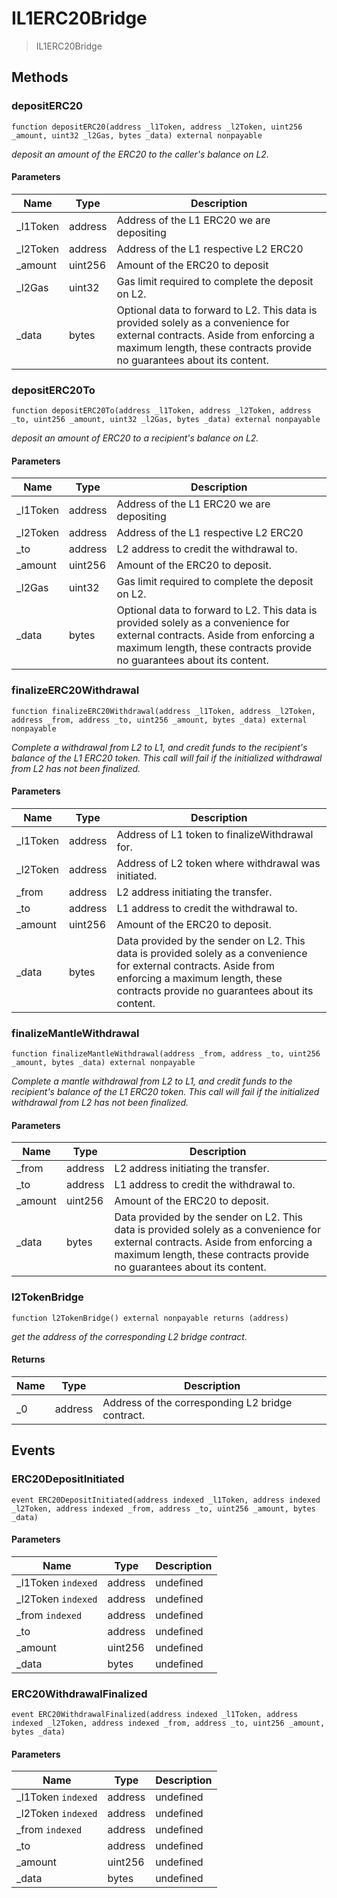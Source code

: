 # IL1ERC20Bridge



> IL1ERC20Bridge





## Methods

### depositERC20

```solidity
function depositERC20(address _l1Token, address _l2Token, uint256 _amount, uint32 _l2Gas, bytes _data) external nonpayable
```



*deposit an amount of the ERC20 to the caller&#39;s balance on L2.*

#### Parameters

| Name | Type | Description |
|---|---|---|
| _l1Token | address | Address of the L1 ERC20 we are depositing
| _l2Token | address | Address of the L1 respective L2 ERC20
| _amount | uint256 | Amount of the ERC20 to deposit
| _l2Gas | uint32 | Gas limit required to complete the deposit on L2.
| _data | bytes | Optional data to forward to L2. This data is provided        solely as a convenience for external contracts. Aside from enforcing a maximum        length, these contracts provide no guarantees about its content.

### depositERC20To

```solidity
function depositERC20To(address _l1Token, address _l2Token, address _to, uint256 _amount, uint32 _l2Gas, bytes _data) external nonpayable
```



*deposit an amount of ERC20 to a recipient&#39;s balance on L2.*

#### Parameters

| Name | Type | Description |
|---|---|---|
| _l1Token | address | Address of the L1 ERC20 we are depositing
| _l2Token | address | Address of the L1 respective L2 ERC20
| _to | address | L2 address to credit the withdrawal to.
| _amount | uint256 | Amount of the ERC20 to deposit.
| _l2Gas | uint32 | Gas limit required to complete the deposit on L2.
| _data | bytes | Optional data to forward to L2. This data is provided        solely as a convenience for external contracts. Aside from enforcing a maximum        length, these contracts provide no guarantees about its content.

### finalizeERC20Withdrawal

```solidity
function finalizeERC20Withdrawal(address _l1Token, address _l2Token, address _from, address _to, uint256 _amount, bytes _data) external nonpayable
```



*Complete a withdrawal from L2 to L1, and credit funds to the recipient&#39;s balance of the L1 ERC20 token. This call will fail if the initialized withdrawal from L2 has not been finalized.*

#### Parameters

| Name | Type | Description |
|---|---|---|
| _l1Token | address | Address of L1 token to finalizeWithdrawal for.
| _l2Token | address | Address of L2 token where withdrawal was initiated.
| _from | address | L2 address initiating the transfer.
| _to | address | L1 address to credit the withdrawal to.
| _amount | uint256 | Amount of the ERC20 to deposit.
| _data | bytes | Data provided by the sender on L2. This data is provided   solely as a convenience for external contracts. Aside from enforcing a maximum   length, these contracts provide no guarantees about its content.

### finalizeMantleWithdrawal

```solidity
function finalizeMantleWithdrawal(address _from, address _to, uint256 _amount, bytes _data) external nonpayable
```



*Complete a mantle withdrawal from L2 to L1, and credit funds to the recipient&#39;s balance of the L1 ERC20 token. This call will fail if the initialized withdrawal from L2 has not been finalized.*

#### Parameters

| Name | Type | Description |
|---|---|---|
| _from | address | L2 address initiating the transfer.
| _to | address | L1 address to credit the withdrawal to.
| _amount | uint256 | Amount of the ERC20 to deposit.
| _data | bytes | Data provided by the sender on L2. This data is provided   solely as a convenience for external contracts. Aside from enforcing a maximum   length, these contracts provide no guarantees about its content.

### l2TokenBridge

```solidity
function l2TokenBridge() external nonpayable returns (address)
```



*get the address of the corresponding L2 bridge contract.*


#### Returns

| Name | Type | Description |
|---|---|---|
| _0 | address | Address of the corresponding L2 bridge contract.



## Events

### ERC20DepositInitiated

```solidity
event ERC20DepositInitiated(address indexed _l1Token, address indexed _l2Token, address indexed _from, address _to, uint256 _amount, bytes _data)
```





#### Parameters

| Name | Type | Description |
|---|---|---|
| _l1Token `indexed` | address | undefined |
| _l2Token `indexed` | address | undefined |
| _from `indexed` | address | undefined |
| _to  | address | undefined |
| _amount  | uint256 | undefined |
| _data  | bytes | undefined |

### ERC20WithdrawalFinalized

```solidity
event ERC20WithdrawalFinalized(address indexed _l1Token, address indexed _l2Token, address indexed _from, address _to, uint256 _amount, bytes _data)
```





#### Parameters

| Name | Type | Description |
|---|---|---|
| _l1Token `indexed` | address | undefined |
| _l2Token `indexed` | address | undefined |
| _from `indexed` | address | undefined |
| _to  | address | undefined |
| _amount  | uint256 | undefined |
| _data  | bytes | undefined |



